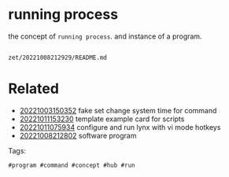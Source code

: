 # running process

the concept of `running process`.
and instance of a program.

```
```

` zet/20221008212929/README.md `

# Related

- [20221003150352](/zet/20221003150352/README.md) fake set change system time for command
- [20221011153230](/zet/20221011153230/README.md) template example card for scripts
- [20221011075934](/zet/20221011075934/README.md) configure and run lynx with vi mode hotkeys
- [20221008212802](/zet/20221008212802/README.md) software program

Tags:

    #program #command #concept #hub #run
